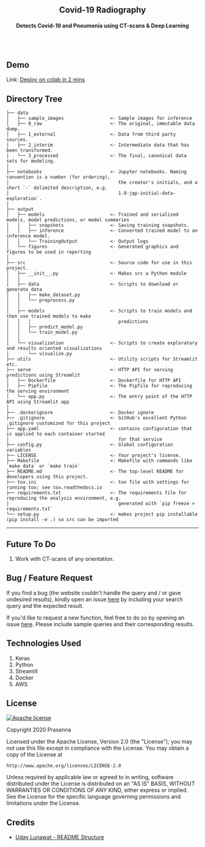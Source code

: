   <h2 align="center">Covid-19 Radiography</h>

  <h4 align="center">
  <p align="center">
    Detects Covid-19 and Pneumonia using CT-scans & Deep Learning
    </h4>
  </p>
</p>


<br></br>
## Demo
Link: [Deploy on colab in 2 mins](https://colab.research.google.com)


Directory Tree
------------

    ├── data
    │   ├── sample_images                 <- Sample images for inference
    │   ├── 0_raw                         <- The original, immutable data dump.
    │   ├── 1_external                    <- Data from third party sources.
    │   ├── 2_interim                     <- Intermediate data that has been transformed.
    │   └── 3_processed                   <- The final, canonical data sets for modeling.
    │
    ├── notebooks                         <- Jupyter notebooks. Naming convention is a number (for ordering),
    │                                        the creator's initials, and a short `-` delimited description, e.g.
    │                         `              1.0-jqp-initial-data-exploration`.
    │
    ├── output
    │   ├── models                        <- Trained and serialized models, model predictions, or model summaries
    │   │   ├── snapshots                 <- Saving training snapshots.
    │   │   ├── inference                 <- Converted trained model to an inference model.
    │   │   └── TrainingOutput            <- Output logs
    │   └── figures                       <- Generated graphics and figures to be used in reporting
    │
    ├── src                               <- Source code for use in this project.
    │   ├── __init__.py                   <- Makes src a Python module
    │   │
    │   ├── data                          <- Scripts to download or generate data
    │   │   ├── make_dataset.py
    │   │   └── preprocess.py    
    │   │
    │   ├── models                        <- Scripts to train models and then use trained models to make
    │   │   │                                predictions
    │   │   ├── predict_model.py
    │   │   └── train_model.py
    │   │
    │   └── visualization                 <- Scripts to create exploratory and results oriented visualizations
    │       └── visualize.py
    ├── utils                             <- Utility scripts for Streamlit etc.
    ├── serve                             <- HTTP API for serving predictions using Streamlit
    │   ├── Dockerfile                    <- Dockerfile for HTTP API
    │   ├── Pipfile                       <- The Pipfile for reproducing the serving environment
    │   └── app.py                        <- The entry point of the HTTP API using Streamlit app
    │
    ├── .dockerignore                     <- Docker ignore
    ├── .gitignore                        <- GitHub's excellent Python .gitignore customized for this project
    ├── app.yaml                          <- contains configuration that is applied to each container started
    │                                        for that service
    ├── config.py                         <- Global configuration variables
    ├── LICENSE                           <- Your project's license.
    ├── Makefile                          <- Makefile with commands like `make data` or `make train`
    ├── README.md                         <- The top-level README for developers using this project.
    ├── tox.ini                           <- tox file with settings for running tox; see tox.readthedocs.io
    ├── requirements.txt                  <- The requirements file for reproducing the analysis environment, e.g.
    │                                        generated with `pip freeze > requirements.txt`
    └── setup.py                          <- makes project pip installable (pip install -e .) so src can be imported


--------
## Future To Do
1. Work with CT-scans of any orientation.

## Bug / Feature Request
If you find a bug (the website couldn't handle the query and / or gave undesired results), kindly open an issue [here](https://github.com/prasannarangam21) by including your search query and the expected result.

If you'd like to request a new function, feel free to do so by opening an issue [here](https://github.com/prasannarangam21). Please include sample queries and their corresponding results.


## Technologies Used
1. Keras
2. Python
3. Streamlit
4. Docker
5. AWS


## License
[![Apache license](https://img.shields.io/badge/license-apache-blue?style=for-the-badge&logo=appveyor)](http://www.apache.org/licenses/LICENSE-2.0e)

Copyright 2020 Prasanna

Licensed under the Apache License, Version 2.0 (the "License");
you may not use this file except in compliance with the License.
You may obtain a copy of the License at

    http://www.apache.org/licenses/LICENSE-2.0

Unless required by applicable law or agreed to in writing, software
distributed under the License is distributed on an "AS IS" BASIS,
WITHOUT WARRANTIES OR CONDITIONS OF ANY KIND, either express or implied.
See the License for the specific language governing permissions and
limitations under the License.

## Credits
- [Uday Lunawat - README Structure](https://github.com/udaylunawat/Automatic-License-Plate-Recognition)





